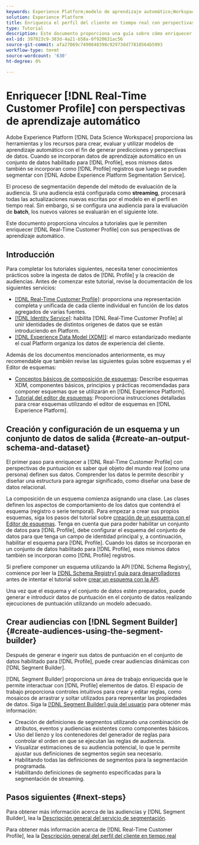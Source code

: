 ```yaml
---
keywords: Experience Platform;modelo de aprendizaje automático;Workspace de ciencia de datos;Perfil del cliente en tiempo real;temas populares;perspectivas de aprendizaje automático
solution: Experience Platform
title: Enriquezca el perfil del cliente en tiempo real con perspectivas de aprendizaje automático
type: Tutorial
description: Este documento proporciona una guía sobre cómo enriquecer el Perfil del cliente en tiempo real con perspectivas de aprendizaje automático.
exl-id: 397023c9-383d-4a21-b58a-0f920631ac56
source-git-commit: afa27069c7490848398c92973dd77810564b5993
workflow-type: tm+mt
source-wordcount: '630'
ht-degree: 0%

---
```


# Enriquecer [!DNL Real-Time Customer Profile] con perspectivas de aprendizaje automático

Adobe Experience Platform [!DNL Data Science Workspace] proporciona las herramientas y los recursos para crear, evaluar y utilizar modelos de aprendizaje automático con el fin de generar predicciones y perspectivas de datos. Cuando se incorporan datos de aprendizaje automático en un conjunto de datos habilitado para [!DNL Profile], esos mismos datos también se incorporan como [!DNL Profile] registros que luego se pueden segmentar con [!DNL Adobe Experience Platform Segmentation Service].

El proceso de segmentación depende del método de evaluación de la audiencia. Si una audiencia está configurada como **streaming**, procesará todas las actualizaciones nuevas escritas por el modelo en el perfil en tiempo real. Sin embargo, si se configura una audiencia para la evaluación de **batch**, los nuevos valores se evaluarán en el siguiente lote.

Este documento proporciona vínculos a tutoriales que le permiten enriquecer [!DNL Real-Time Customer Profile] con sus perspectivas de aprendizaje automático.

## Introducción

Para completar los tutoriales siguientes, necesita tener conocimientos prácticos sobre la ingesta de datos de [!DNL Profile] y la creación de audiencias. Antes de comenzar este tutorial, revise la documentación de los siguientes servicios:

- [[!DNL Real-Time Customer Profile]](../../profile/home.md): proporciona una representación completa y unificada de cada cliente individual en función de los datos agregados de varias fuentes.
- [[!DNL Identity Service]](../../identity-service/home.md): habilita [!DNL Real-Time Customer Profile] al unir identidades de distintos orígenes de datos que se están introduciendo en Platform.
- [[!DNL Experience Data Model (XDM)]](../../xdm/home.md): el marco estandarizado mediante el cual Platform organiza los datos de experiencia del cliente.

Además de los documentos mencionados anteriormente, es muy recomendable que también revise las siguientes guías sobre esquemas y el Editor de esquemas:

- [Conceptos básicos de composición de esquemas](../../xdm/schema/composition.md): Describe esquemas XDM, componentes básicos, principios y prácticas recomendadas para componer esquemas que se utilizarán en [!DNL Experience Platform].
- [Tutorial del editor de esquemas](../../xdm/tutorials/create-schema-ui.md): Proporciona instrucciones detalladas para crear esquemas utilizando el editor de esquemas en [!DNL Experience Platform].

## Creación y configuración de un esquema y un conjunto de datos de salida {#create-an-output-schema-and-dataset}

El primer paso para enriquecer a [!DNL Real-Time Customer Profile] con perspectivas de puntuación es saber qué objeto del mundo real (como una persona) definen sus datos. Comprender los datos le permite describir y diseñar una estructura para agregar significado, como diseñar una base de datos relacional.

La composición de un esquema comienza asignando una clase. Las clases definen los aspectos de comportamiento de los datos que contendrá el esquema (registro o serie temporal). Para empezar a crear sus propios esquemas, siga los pasos del tutorial sobre [creación de un esquema con el Editor de esquemas](../../xdm/tutorials/create-schema-ui.md). Tenga en cuenta que para poder habilitar un conjunto de datos para [!DNL Profile], debe configurar el esquema del conjunto de datos para que tenga un campo de identidad principal y, a continuación, habilitar el esquema para [!DNL Profile]. Cuando los datos se incorporan en un conjunto de datos habilitado para [!DNL Profile], esos mismos datos también se incorporan como [!DNL Profile] registros.

Si prefiere componer un esquema utilizando la API [!DNL Schema Registry], comience por leer la [[!DNL Schema Registry] guía para desarrolladores](../../xdm/api/getting-started.md) antes de intentar el tutorial sobre [crear un esquema con la API](../../xdm/tutorials/create-schema-api.md).

Una vez que el esquema y el conjunto de datos estén preparados, puede generar e introducir datos de puntuación en el conjunto de datos realizando ejecuciones de puntuación utilizando un modelo adecuado.

## Crear audiencias con [!DNL Segment Builder] {#create-audiences-using-the-segment-builder}

Después de generar e ingerir sus datos de puntuación en el conjunto de datos habilitado para [!DNL Profile], puede crear audiencias dinámicas con [!DNL Segment Builder].

[!DNL Segment Builder] proporciona un área de trabajo enriquecida que le permite interactuar con [!DNL Profile] elementos de datos. El espacio de trabajo proporciona controles intuitivos para crear y editar reglas, como mosaicos de arrastrar y soltar utilizados para representar las propiedades de datos. Siga la [[!DNL Segment Builder] guía del usuario](../../segmentation/ui/segment-builder.md) para obtener más información:

- Creación de definiciones de segmentos utilizando una combinación de atributos, eventos y audiencias existentes como componentes básicos.
- Uso del lienzo y los contenedores del generador de reglas para controlar el orden en que se ejecutan las reglas de audiencia.
- Visualizar estimaciones de su audiencia potencial, lo que le permite ajustar sus definiciones de segmentos según sea necesario.
- Habilitando todas las definiciones de segmentos para la segmentación programada.
- Habilitando definiciones de segmento especificadas para la segmentación de streaming.

## Pasos siguientes {#next-steps}

Para obtener más información acerca de las audiencias y [!DNL Segment Builder], lea la [Descripción general del servicio de segmentación](../../segmentation/home.md).

Para obtener más información acerca de [!DNL Real-Time Customer Profile], lea la [Descripción general del perfil del cliente en tiempo real](../../profile/home.md)
